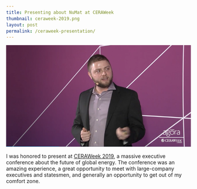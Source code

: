 ```yaml
---
title: Presenting about NuMat at CERAWeek
thumbnail: ceraweek-2019.png
layout: post
permalink: /ceraweek-presentation/
---
```


![](/assets/2019-03-15-ceraweek-presentation/ceraweek-2019.png)

I was honored to present at [CERAWeek 2019](https://ceraweek.com/about/ceraweek-2019.html), a massive executive conference about the future of global energy. The conference was an amazing experience, a great opportunity to meet with large-company executives and statesmen, and generally an opportunity to get out of my comfort zone.
